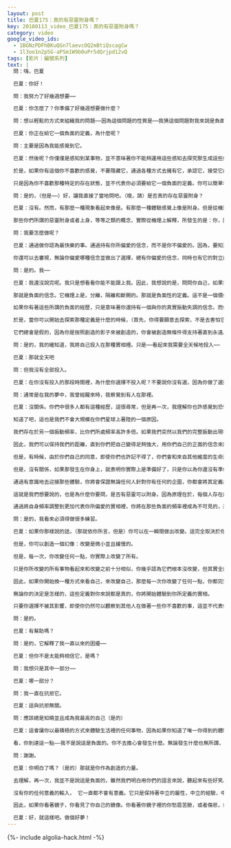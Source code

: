 ```yaml
---
layout: post
title: 巴夏175：真的有惡靈附身嗎？
key: 20180113_video_巴夏175：真的有惡靈附身嗎？
category: video
google_video_ids:
  - 1BGNzPDFhBKuQGn7laevcOQ2mBtiQscagCw
  - 1l3oo1n2p5G-aPSm1W9b0uPr5dQrjpd12vQ
tags: [影片｜編號系列]
text: |
  問：嗨，巴夏

  巴夏：你好！

  問：我努力了好幾週想要⋯⋯

  巴夏：你怎麼了？你準備了好幾週想要做什麼？

  問：想以輕鬆的方式來組織我的問題⋯⋯因為這個問題的性質是⋯⋯我猜這個問題對我來說是負面的。

  巴夏：你正在給它一個負面的定義，為什麼呢？

  問：主要是因為我能感覺到它。

  巴夏：然後呢？你僅僅是感知到某事物，並不意味著你不能夠運用這些感知去探究那生成這些感知的信念。要明白你一定是先已經相信了某些事情是真的，然後你才會對某個事物有那種感知。你知道這個道理嗎？（是的）你確定？（是的）那好，如果你知道這個道理，那麼你對某事物有某種感知，給你了一個機會去認識到，這個感覺正在告訴你，你有一個信念正在聲中這一特定的感覺。

  於是，如果你有這個你不喜歡的感覺，不要隱藏它，通過各種方式去擁有它，承認它，接受它成為你的一部分。與之同時，運用它來尋找到那個，你和你生命中的某事關系的那個信念。你之所以有那個感覺，是因為你相信這個信念是真實的。

  只是因為你不喜歡那種特定的存在狀態，並不代表你必須要給它一個負面的定義。你可以簡單地，客觀的觀察它，它只是僅僅不代表你振動上的偏愛，而不是去否認它。

  問：是的，（但是⋯⋯）好，讓我直接了當地問吧。（哦，請）是否真的存在惡靈附身？

  巴夏：沒有。然而，有那麼一種現象看起來像是。有那麼一種體驗感覺上像是附身。但是從機理上來說，那是不可能的。

  那些你們所謂的惡靈附身或者上身，等等之類的概念，實際從機理上解釋，所發生的是：你，因為無論什麼原因，認同了一種信念。這種信念讓你的能量振動去配合那些你所描述的惡靈，於是你實際上你用你自己的能量創造了一個它們能量的鏡像，以及如果它們處在你的位置所應有的行為。但是你可以在任何時間改變你自己的頻率，讓自己隱形於那個實相。

  問：我要怎麼做呢？

  巴夏：通過做你認為最快樂的事。通過持有你所偏愛的信念，而不是你不偏愛的。因為，要知道，你無時無刻不在依照你所相信的真實來創造你的物質實相經驗，無論你相信什麼信念，都將成為你所經歷的實相。但是，如果你知道了你可以改變你的信念，你就可以改變你的實相經驗。

  你還可以去審視，無論你偏愛哪種信念並做出了選擇，總有你偏愛的信念，同時也有它的對立面，你所不偏愛的。但是那一種信念和你所偏愛的這種同樣真實。它也給予你類似的與其信念相關的經驗。因為在任一時刻，全憑你來決定哪一種信念對你來說是真實的，並由此來決定你所經歷的實相。你明白嗎？

  問：是的。我⋯⋯

  巴夏：我還沒說完呢。我只是想看看你能不能跟上我。因此，我想說的是，問問你自己，如果我有這種典型的負面的經驗以及負面的感覺，你要知道那就意味著你持有一種負面的信念，可以說是和你真實的振動，和你偏愛的自我錯位了。

  那就是負面的信念。它機理上是，分離，隔離和斷開的。那就是負面性的定義。這不是一個價值判斷，而是一種對能量的機械地描述。正面的信念是整合的，你明白嗎？以統一的方式去擴展。負面的信念是分離的，以不和諧的方式斷開。這些僅僅都是機械的描述。

  如果你有著這些所謂的負面的經歷，只是意味著你還持有一個與你的真實振動失調的信念。而你真實的振動總是一種無條件的愛與歡樂的振動。那才是你最自然的狀態。那麼，當你有了這些你不喜歡的感情上的經驗時，你就要問問自己，我有什麼自以為真實的信念，來讓我去對我自己和週遭的環境產生這種感覺。週遭的環境包括某種處境，或者通常的生活瑣事，或者這個人，那個人，或者任何人事物。

  於是，當你可以開始去探索那種定義是什麼的時候，（首先，你得要願意去探索，不是去害怕它），我可以向你保證，如果你探索到它們，你會發現實際上沒有任何關於你自己的負面定義是真正的事實。

  它們總會是假的，因為你是按照創造的影子來被創造的，你會被創造無條件得支持著直到永遠。你存在，這個事實就是在向你證明：因為你存在，那麼創造之全有就一定知道你是必須存在的，否則那就不是創造全有了，因此你對於創造是至關重要的，否則你就不會存在，因為創造是不會犯錯的。你聽見了嗎？

  問：是的，我的確知道，我將自己投入在那種實相裡。只是⋯⋯看起來我需要全天候地投入⋯⋯

  巴夏：那就全天吧

  問：但我沒有全部投入。

  巴夏：在你沒有投入的那段時間裡，為什麼你選擇不投入呢？不要說你沒有選，因為你做了選擇的。

  問：通常是在我的夢中，我曾經醒來時，我察覺到有人在那裡。

  巴夏：沒關係。你們中很多人都有這種經歷，這很尋常，但是再一次，我理解你也許感覺到恐懼被激發了，但是請理解你所能感覺到的僅僅是你自己的恐懼。你自己的負面信念在面對那個來自其他維度的實體的時候，被放大了。

  知道了吧，這也是我們不會大規模在你們星球上著陸的一個原因。

  我們存在於另一個振動頻率，比你們所處頻率高許多倍。如果我們突然以我們的完整振動出現在你們面前，實際上是強迫你們的所有隱藏的東西浮出水面，你們意識裡所有的分隔都將被打破，所有的那些恐懼都會一起湧出來，你們會精神錯亂的。

  因此，我們可以保持我們的距離，直到你們把自己變得足夠強大，用你們自己的正面的信念來壯大自己，讓你們自己變得更加接近於我們，以至於面對非常不同振動頻率，不會再經歷那種震驚和恐慌。

  但是，有時候，由於你們自己的同意，即使你們也許記不得了，你們會和來自其他維度的生命進行接觸。是的，你曾經和他們有過協議，去完成某些事情。在那些時候，因為你們太習慣於自己分區化意識裡的物質實相，那時候，所有的壁壘，所有的障礙都可能被打破，你也許會被迫去面對那些你們可能沒有準備好去面對，去整合的恐懼。

  但是，沒有關係，如果那發生在你身上，就表明你實際上是準備好了，只是你以為你還沒有準備好。如果你能明了並且有意識地準備好去面對這些恐懼並將之在你之內整合成更高版本的興奮，那麼你就會開始去迎接那些體驗了。

  通過有意識地去迎接那些體驗，你將會保證無論任何人針對你有任何的企圖，你都會將其定義為對你來說正面的經歷，通過這種方式，你就會保證你的經歷全部都是正面的。無論別人的企圖如何。你明白這是怎麼運作的了嗎？

  這就是我們想要說的，也是為什麼你要問，是否有惡靈可以附身。因為原理在於，每個人存在於他們自己的能量之中，唯一體驗其他事物的方法就是自己同意去與它（們）的頻率配合。如果你不再同意去配合恐懼的頻率，那麼即使有人實際上針對你有負面的意圖，你都不會在你的生活裡體驗到恐懼。

  通過將自身頻率調整到更加代表你所偏愛的實相裡，你將在那些負面的頻率裡成為不可見的，透明的。於是，你將不再感受到那些負面頻率的效果，因為你不再同意去反映，去配合那些振動。雖然你還是會客觀得去觀察到它們，如果你就是不同意那樣的話，就並不意味著你必須去認同那種能量。那是你的選擇。你懂了嗎？（是的）你確認？

  問：是的，我看來必須得做很多練習。

  巴夏：如果你那樣說的話，（那就依你所言，但是）你可以在一瞬間做出改變。這完全取決於你。事實上，你說你必須得做許多練習，是你的一個信念而已。因為，記住，每一個改變實際上都是立即的並且是完全的。

  但是，你可以創造一個幻像：改變是微小並且緩慢的。

  但是，每一次，你改變任何一點，你實際上改變了所有。

  只是你所改變的所有事物看起來和改變之前十分相似，你幾乎認為它們根本沒改變，但其實全部宇宙都發生了變化！

  因此，如果你開始換一種方式來看自己，來改變自己，那麼每一次你改變了任何一點，你都完完全全是一個不同的人了。你可以做出任何改變，來決定給你自己新的定義。

  無論你的決定是怎樣的，這些定義對你來說都是真的，你將開始體驗到你所定義的實相。

  只要你選擇不被其影響，即使你仍然可以觀察到其他人在做著一些你不喜歡的事，這並不代表你必須得經歷任何它們帶來的體驗。明白了嗎？

  問：是的。

  巴夏：有幫助嗎？

  問：是的，它解釋了我一直以來的困擾⋯⋯

  巴夏：但你不是太能夠相信它，是嗎？

  問：我想只是其中一部分⋯⋯

  巴夏：哪一部分？

  問：我一直在抗拒它。

  巴夏：這與抗拒無關。

  問：應該總是知曉並且成為我最高的自己（是的）

  巴夏：這會讓你以最積極的方式來體驗生活裡的任何事物，因為如果你知道了唯一你得到的體驗是正面的，那你還擔心什麼呢？

  看，你到達這一點——我不是說這是負面的。你不去擔心會發生什麼。無論發生什麼也無所謂，因為你知道無論發生什麼，都只會對你的生活有著正面的影響。要問為什麼？因為那就是你的選擇，就是這樣！沒有人會否認你。在整個創造裡都沒有人可以否認任何你所認為的真實。

  問：謝謝。

  巴夏：你明白了嗎？（是的）那就是你作為創造的力量。

  去理解，再一次，我並不是說這是負面的，雖然我們明白用你們的語言來說，聽起來有些好笑。你們得到的最好的禮物，就是：生活基本上是沒有意義的。它沒有自有的意義。你們被創造出來的目的就是去給予生活它的意義，你所得到的效果就來自於你給予它的意義。

  沒有你的任何意義的輸入， 它一直都不會有意義。它只是保持著中立的屬性，中立的經驗，中立的處境。但是在你給出一個新的意義的那一瞬間，不管你是有意識還是無意識的，無論那意義是正面的還是負面的，它都會被準確的反射出來，因為生活，只是一面鏡子。它是一面中立的鏡子。

  因此，如果你看著鏡子，你看見了你自己的鏡像。你看著你鏡子裡的你愁眉苦臉，或者傷悲，或者害怕，你知道你不能到鏡子裡面去把鏡子裡的表情改成笑臉。那行不通。那裡什麼都沒有。所有的光都是反射到你那裡的。但你知道如果你開始笑，無論為什麼，那鏡子裡的影像別無選擇，一定會對你笑的。它沒有自己的思想。（謝謝你）這對你有幫助嗎？（是的）

  巴夏：好，就這樣吧。做個好夢！
---
```


{%- include algolia-hack.html -%}
